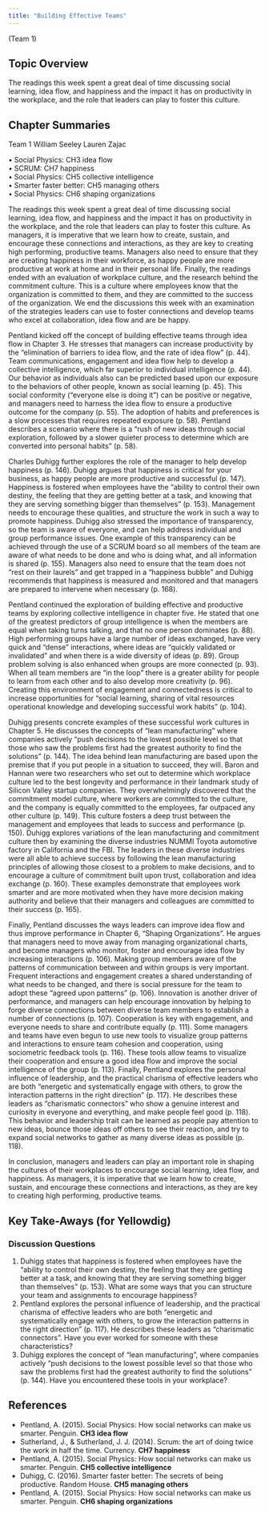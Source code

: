 ```yaml
---
title: "Building Effective Teams"
---
```


(Team 1) 

## Topic Overview

The readings this week spent a great deal of time discussing social learning, idea flow, and happiness and the impact it has on productivity in the workplace, and the role that leaders can play to foster this culture. 

## Chapter Summaries
 
Team 1 
William Seeley
Lauren Zajac


•	Social Physics: CH3 idea flow  
•	SCRUM: CH7 happiness  
•	Social Physics: CH5 collective intelligence  
•	Smarter faster better: CH5 managing others  
•	Social Physics: CH6 shaping organizations  

The readings this week spent a great deal of time discussing social learning, idea flow, and happiness and the impact it has on productivity in the workplace, and the role that leaders can play to foster this culture. As managers, it is imperative that we learn how to create, sustain, and encourage these connections and interactions, as they are key to creating high performing, productive teams.  Managers also need to ensure that they are creating happiness in their workforce, as happy people are more productive at work at home and in their personal life.  Finally, the readings ended with an evaluation of workplace culture, and the research behind the commitment culture.   This is a culture where employees know that the organization is committed to them, and they are committed to the success of the organization.   We end the discussions this week with an examination of the strategies leaders can use to foster connections and develop teams who excel at collaboration, idea flow and are be happy.

Pentland kicked off the concept of building effective teams through idea flow in Chapter 3.  He stresses that managers can increase productivity by the “elimination of barriers to idea flow, and the rate of idea flow” (p. 44).  Team communications, engagement and idea flow help to develop a collective intelligence, which far superior to individual intelligence (p. 44).  Our behavior as individuals also can be predicted based upon our exposure to the behaviors of other people, known as social learning (p. 45).  This social conformity (“everyone else is doing it”) can be positive or negative, and managers need to harness the idea flow to ensure a productive outcome for the company (p. 55).  The adoption of habits and preferences is a slow processes that requires repeated exposure (p. 58).  Pentland describes a scenario where there is a “rush of new ideas through social exploration, followed by a slower quieter process to determine which are converted into personal habits” (p. 58).  

Charles Duhigg further explores the role of the manager to help develop happiness (p. 146).  Duhigg argues that happiness is critical for your business, as happy people are more productive and successful (p. 147).  Happiness is fostered when employees have the “ability to control their own destiny, the feeling that they are getting better at a task, and knowing that they are serving something bigger than themselves” (p. 153).  Management needs to encourage these qualities, and structure the work in such a way to promote happiness.  Duhigg also stressed the importance of transparency, so the team is aware of everyone, and can help address individual and group performance issues.  One example of this transparency can be achieved through the use of a SCRUM board so all members of the team are aware of what needs to be done and who is doing what, and all information is shared (p. 155).  Managers also need to ensure that the team does not “rest on their laurels” and get trapped in a “happiness bubble” and Duhigg recommends that happiness is measured and monitored and that managers are prepared to intervene when necessary (p. 168).  

Pentland continued the exploration of building effective and productive teams by exploring collective intelligence in chapter five.  He stated that one of the greatest predictors of group intelligence is when the members are equal when taking turns talking, and that no one person dominates (p. 88).  High performing groups have a large number of ideas exchanged, have very quick and “dense” interactions, where ideas are “quickly validated or invalidated” and when there is a wide diversity of ideas (p. 89).  Group problem solving is also enhanced when groups are more connected (p. 93).  When all team members are “in the loop” there is a greater ability for people to learn from each other and to also develop more creativity (p. 96).  Creating this environment of engagement and connectedness is critical to increase opportunities for “social learning, sharing of vital resources operational knowledge and developing successful work habits” (p. 104).  

Duhigg presents concrete examples of these successful work cultures in Chapter 5.  He discusses the concepts of “lean manufacturing” where companies actively “push decisions to the lowest possible level so that those who saw the problems first had the greatest authority to find the solutions” (p. 144).  The idea behind lean manufacturing are based upon the premise that if you put people in a situation to succeed, they will.  Baron and Hannan were two researchers who set out to determine which workplace culture led to the best longevity and performance in their landmark study of Silicon Valley startup companies.  They overwhelmingly discovered that the commitment model culture, where workers are committed to the culture, and the company is equally committed to the employees, far outpaced any other culture (p. 149).  This culture fosters a deep trust between the management and employees that leads to success and performance (p. 150).  Duhigg explores variations of the lean manufacturing and commitment culture then by examining the diverse industries NUMMI Toyota automotive factory in California and the FBI.  The leaders in these diverse industries were all able to achieve success by following the lean manufacturing principles of allowing those closest to a problem to make decisions, and to encourage a culture of commitment built upon trust, collaboration and idea exchange (p. 160).  These examples demonstrate that employees work smarter and are more motivated when they have more decision making authority and believe that their managers and colleagues are committed to their success (p. 165).

Finally, Pentland discusses the ways leaders can improve idea flow and thus improve performance in Chapter 6, “Shaping Organizations”.  He argues that managers need to move away from managing organizational charts, and become managers who monitor, foster and encourage idea flow by increasing interactions (p. 106).  Making group members aware of the patterns of communication between and within groups is very important.  Frequent interactions and engagement creates a shared understanding of what needs to be changed, and there is social pressure for the team to adopt these “agreed upon patterns” (p. 106).  Innovation is another driver of performance, and managers can help encourage innovation by helping to forge diverse connections between diverse team members to establish a number of connections (p. 107).  Cooperation is key with engagement, and everyone needs to share and contribute equally (p. 111).  Some managers and teams have even begun to use new tools to visualize group patterns and interactions to ensure team cohesion and cooperation, using sociometric feedback tools (p. 116).  These tools allow teams to visualize their cooperation and ensure a good idea flow and improve the social intelligence of the group (p. 113).  Finally, Pentland explores the personal influence of leadership, and the practical charisma of effective leaders who are both “energetic and systematically engage with others, to grow the interaction patterns in the right direction” (p. 117).  He describes these leaders as “charismatic connectors” who show a genuine interest and curiosity in everyone and everything, and make people feel good (p. 118).  This behavior and leadership trait can be learned as people pay attention to new ideas, bounce those ideas off others to see their reaction, and try to expand social networks to gather as many diverse ideas as possible (p. 118).  

In conclusion, managers and leaders can play an important role in shaping the cultures of their workplaces to encourage social learning, idea flow, and happiness.   As managers, it is imperative that we learn how to create, sustain, and encourage these connections and interactions, as they are key to creating high performing, productive teams.  




## Key Take-Aways (for Yellowdig)

### Discussion Questions

1.	Duhigg states that happiness is fostered when employees have the “ability to control their own destiny, the feeling that they are getting better at a task, and knowing that they are serving something bigger than themselves” (p. 153).  What are some ways that you can structure your team and assignments to encourage happiness?
2.	Pentland explores the personal influence of leadership, and the practical charisma of effective leaders who are both “energetic and systematically engage with others, to grow the interaction patterns in the right direction” (p. 117).  He describes these leaders as “charismatic connectors”.  Have you ever worked for someone with these characteristics?  
3.	Duhigg explores the concept of “lean manufacturing”, where companies actively “push decisions to the lowest possible level so that those who saw the problems first had the greatest authority to find the solutions” (p. 144).  Have you encountered these tools in your workplace?


## References

* Pentland, A. (2015). Social Physics: How social networks can make us smarter. Penguin. **CH3 idea flow**  
* Sutherland, J., & Sutherland, J. J. (2014). Scrum: the art of doing twice the work in half the time. Currency. **CH7 happiness**  
* Pentland, A. (2015). Social Physics: How social networks can make us smarter. Penguin. **CH5 collective intelligence**  
* Duhigg, C. (2016). Smarter faster better: The secrets of being productive. Random House. **CH5 managing others**  
* Pentland, A. (2015). Social Physics: How social networks can make us smarter. Penguin. **CH6 shaping organizations**  


